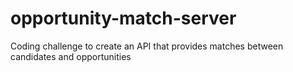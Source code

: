 # opportunity-match-server
Coding challenge to create an API that provides matches between candidates and opportunities 
